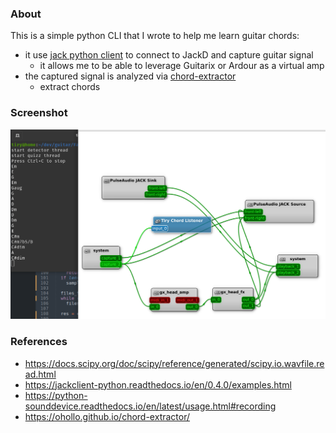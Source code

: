 
### About

This is a simple python CLI that I wrote to help me learn guitar chords:

 - it use [jack python client](https://github.com/spatialaudio/jackclient-python) to connect to JackD and capture guitar signal
    - it allows me to be able to leverage Guitarix or Ardour as a virtual amp
 - the captured signal is analyzed via [chord-extractor](https://github.com/ohollo/chord-extractor/)
    - extract chords

### Screenshot

<img src="img/Screenshot.png" width="600px"/>

### References

 - https://docs.scipy.org/doc/scipy/reference/generated/scipy.io.wavfile.read.html
 - https://jackclient-python.readthedocs.io/en/0.4.0/examples.html
 - https://python-sounddevice.readthedocs.io/en/latest/usage.html#recording
 - https://ohollo.github.io/chord-extractor/
